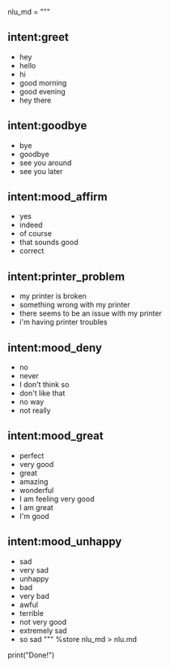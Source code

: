 nlu_md = """
## intent:greet
- hey
- hello
- hi
- good morning
- good evening
- hey there

## intent:goodbye
- bye
- goodbye
- see you around
- see you later

## intent:mood_affirm
- yes
- indeed
- of course
- that sounds good
- correct

## intent:printer_problem
- my printer is broken
- something wrong with my printer
- there seems to be an issue with my printer
- i'm having printer troubles

## intent:mood_deny
- no
- never
- I don't think so
- don't like that
- no way
- not really

## intent:mood_great
- perfect
- very good
- great
- amazing
- wonderful
- I am feeling very good
- I am great
- I'm good

## intent:mood_unhappy
- sad
- very sad
- unhappy
- bad
- very bad
- awful
- terrible
- not very good
- extremely sad
- so sad
"""
%store nlu_md > nlu.md

print("Done!")
